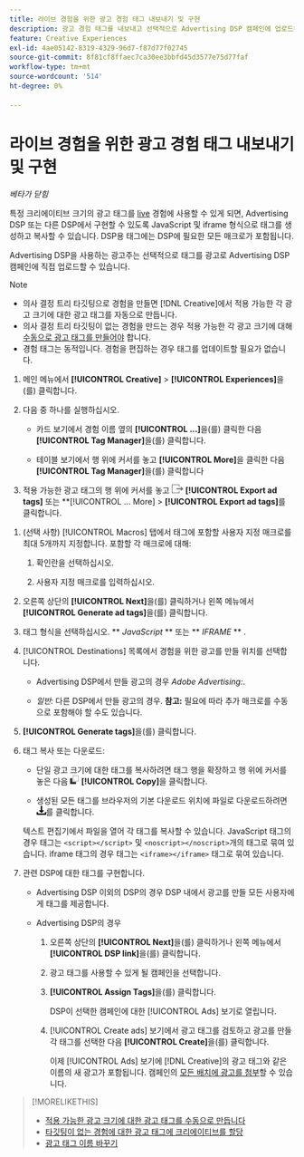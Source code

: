 ```yaml
---
title: 라이브 경험을 위한 광고 경험 태그 내보내기 및 구현
description: 광고 경험 태그를 내보내고 선택적으로 Advertising DSP 캠페인에 업로드하는 방법을 알아봅니다.
feature: Creative Experiences
exl-id: 4ae05142-8319-4329-96d7-f87d77f02745
source-git-commit: 8f81cf8ffaec7ca30ee3bbfd45d3577e75d77faf
workflow-type: tm+mt
source-wordcount: '514'
ht-degree: 0%

---
```


# 라이브 경험을 위한 광고 경험 태그 내보내기 및 구현

*베타가 닫힘*

특정 크리에이티브 크기의 광고 태그를 [live](experience-about.md#experience-statuses) 경험에 사용할 수 있게 되면, Advertising DSP 또는 다른 DSP에서 구현할 수 있도록 JavaScript 및 iframe 형식으로 태그를 생성하고 복사할 수 있습니다. DSP용 태그에는 DSP에 필요한 모든 매크로가 포함됩니다.

Advertising DSP을 사용하는 광고주는 선택적으로 태그를 광고로 Advertising DSP 캠페인에 직접 업로드할 수 있습니다.

>[!NOTE]
>
>* 의사 결정 트리 타깃팅으로 경험을 만들면 [!DNL Creative]에서 적용 가능한 각 광고 크기에 대한 광고 태그를 자동으로 만듭니다.
>* 의사 결정 트리 타깃팅이 없는 경험을 만드는 경우 적용 가능한 각 광고 크기에 대해 [수동으로 광고 태그를 만들어야](experience-tag-create-manually.md) 합니다.
>* 경험 태그는 동적입니다. 경험을 편집하는 경우 태그를 업데이트할 필요가 없습니다.

1. 메인 메뉴에서 **[!UICONTROL Creative]** > **[!UICONTROL Experiences]**&#x200B;을(를) 클릭합니다.

1. 다음 중 하나를 실행하십시오.<!-- I see multiselect, but it's not actually working for me as of 2/3 so I don't know how exporting multiple tags works.-->

   * 카드 보기에서 경험 이름 옆의 **[!UICONTROL ...]**&#x200B;을(를) 클릭한 다음 **[!UICONTROL Tag Manager]**&#x200B;을(를) 클릭합니다.

   * 테이블 보기에서 행 위에 커서를 놓고 **[!UICONTROL More]**&#x200B;을 클릭한 다음 **[!UICONTROL Tag Manager]**&#x200B;을(를) 클릭합니다

1. 적용 가능한 광고 태그의 행 위에 커서를 놓고 ![광고 태그 내보내기](/help/creative/assets/export.png "광고 태그 내보내기") **[!UICONTROL Export ad tags]** 또는 **[!UICONTROL ... More] > **[!UICONTROL Export ad tags]**&#x200B;를 클릭합니다.

<!-- Tag Manager has only a list view, but no card view, as of 2/2. -->

1. (선택 사항) [!UICONTROL Macros] 탭에서 태그에 포함할 사용자 지정 매크로를 최대 5개까지 지정합니다. 포함할 각 매크로에 대해:

   1. 확인란을 선택하십시오.<!-- Explain more -->

   1. 사용자 지정 매크로를 입력하십시오.<!-- Explain more -->

1. 오른쪽 상단의 **[!UICONTROL Next]**&#x200B;을(를) 클릭하거나 왼쪽 메뉴에서 **[!UICONTROL Generate ad tags]**&#x200B;을(를) 클릭합니다.

1. 태그 형식을 선택하십시오. ** *JavaScript<!-- sic -->* ** 또는 ** *IFRAME* ** <!-- sic -->.

1. [!UICONTROL Destinations] 목록에서 경험을 위한 광고를 만들 위치를 선택합니다.

   * Advertising DSP에서 만들 광고의 경우 *Adobe Advertising:*.

   * *일반:* 다른 DSP에서 만들 광고의 경우. **참고:** 필요에 따라 추가 매크로를 수동으로 포함해야 할 수도 있습니다.

1. **[!UICONTROL Generate tags]**&#x200B;을(를) 클릭합니다.

1. 태그 복사 또는 다운로드:

   * 단일 광고 크기에 대한 태그를 복사하려면 태그 행을 확장하고 행 위에 커서를 놓은 다음 ![복사](/help/creative/assets/copy.png "복사") **[!UICONTROL Copy]**&#x200B;을 클릭합니다.<!-- why diff than "Copy to clipboard icon used to copy macros for creatives? -->

   * 생성된 모든 태그를 브라우저의 기본 다운로드 위치에 파일로 다운로드하려면 ![태그 다운로드](/help/creative/assets/download.png "태그 다운로드")를 클릭합니다.

   텍스트 편집기에서 파일을 열어 각 태그를 복사할 수 있습니다. JavaScript 태그의 경우 태그는 `<script></script>` 및 `<noscript></noscript>`개의 태그로 묶여 있습니다. iframe 태그의 경우 태그는 `<iframe></iframe>` 태그로 묶여 있습니다.

1. 관련 DSP에 대한 태그를 구현합니다.

   * Advertising DSP 이외의 DSP의 경우 DSP 내에서 광고를 만들 모든 사용자에게 태그를 제공합니다.

   * Advertising DSP의 경우

      1. 오른쪽 상단의 **[!UICONTROL Next]**&#x200B;을(를) 클릭하거나 왼쪽 메뉴에서 **[!UICONTROL DSP link]**&#x200B;을(를) 클릭합니다.

      1. 광고 태그를 사용할 수 있게 될 캠페인을 선택합니다.

      1. **[!UICONTROL Assign Tags]**&#x200B;을(를) 클릭합니다.

         DSP이 선택한 캠페인에 대한 [!UICONTROL Ads] 보기로 열립니다.

      1. [!UICONTROL Create ads] 보기에서 광고 태그를 검토하고 광고를 만들 각 태그를 선택한 다음 **[!UICONTROL Create]**&#x200B;을(를) 클릭합니다.

         이제 [!UICONTROL Ads] 보기에 [!DNL Creative]의 광고 태그와 같은 이름의 새 광고가 포함됩니다. 캠페인의 [모든 배치에 광고를 첨부](/help/dsp/campaign-management/ads/ad-attach-to-placement.md)할 수 있습니다.

<!-- no way to get back to the Creative Tag Manager -- you have to click back through the main menu -->

<!-- Add this info, with descriptions:

## Ad tag formats

### JavaScript

### Iframe

-->

>[!MORELIKETHIS]
>
>* [적용 가능한 광고 크기에 대한 광고 태그를 수동으로 만듭니다](experience-tag-create-manually.md)
>* [타깃팅이 없는 경험에 대한 광고 태그에 크리에이티브를 할당](experience-tag-assign-creatives.md)
>* [광고 태그 이름 바꾸기](experience-tag-rename.md)
